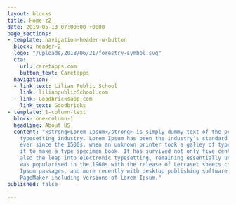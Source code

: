 ```yaml
---
layout: blocks
title: Home z2
date: 2019-05-13 07:00:00 +0000
page_sections:
- template: navigation-header-w-button
  block: header-2
  logo: "/uploads/2018/06/21/forestry-symbol.svg"
  cta:
    url: caretapps.com
    button_text: Caretapps
  navigation:
  - link_text: Lilian Public School
    link: lilianpublicSchool.com
  - link: Goodbricksapp.com
    link_text: Goodbricks
- template: 1-column-text
  block: one-column-1
  headline: About US
  content: "<strong>Lorem Ipsum</strong> is simply dummy text of the printing and
    typesetting industry. Lorem Ipsum has been the industry's standard dummy text
    ever since the 1500s, when an unknown printer took a galley of type and scrambled
    it to make a type specimen book. It has survived not only five centuries, but
    also the leap into electronic typesetting, remaining essentially unchanged. It
    was popularised in the 1960s with the release of Letraset sheets containing Lorem
    Ipsum passages, and more recently with desktop publishing software like Aldus
    PageMaker including versions of Lorem Ipsum."
published: false

---
```

